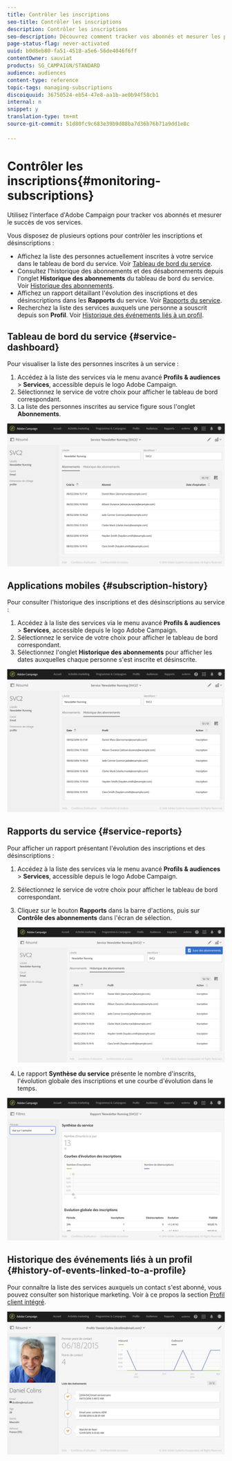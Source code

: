 ```yaml
---
title: Contrôler les inscriptions
seo-title: Contrôler les inscriptions
description: Contrôler les inscriptions
seo-description: Découvrez comment tracker vos abonnés et mesurer les performances de vos services à l'aide des tableaux de bord et des rapports.
page-status-flag: never-activated
uuid: b0d8eb80-fa51-4518-a5e6-56de4046f6ff
contentOwner: sauviat
products: SG_CAMPAIGN/STANDARD
audience: audiences
content-type: reference
topic-tags: managing-subscriptions
discoiquuid: 36750524-eb54-47e8-aa1b-ae0b94f58cb1
internal: n
snippet: y
translation-type: tm+mt
source-git-commit: 51d80fc9c683e39b9d08ba7d36b76b71a9dd1e8c

---
```



# Contrôler les inscriptions{#monitoring-subscriptions}

Utilisez l'interface d'Adobe Campaign pour tracker vos abonnés et mesurer le succès de vos services.

Vous disposez de plusieurs options pour contrôler les inscriptions et désinscriptions :

* Affichez la liste des personnes actuellement inscrites à votre service dans le tableau de bord du service. Voir [Tableau de bord du service](#service-dashboard).
* Consultez l'historique des abonnements et des désabonnements depuis l'onglet **Historique des abonnements** du tableau de bord du service. Voir [Historique des abonnements](#subscription-history).
* Affichez un rapport détaillant l'évolution des inscriptions et des désinscriptions dans les **Rapports** du service. Voir [Rapports du service](#service-reports).
* Recherchez la liste des services auxquels une personne a souscrit depuis son **Profil**. Voir [Historique des événements liés à un profil](#history-of-events-linked-to-a-profile).

## Tableau de bord du service  {#service-dashboard}

Pour visualiser la liste des personnes inscrites à un service :

1. Accédez à la liste des services via le menu avancé **Profils &amp; audiences** &gt; **Services**, accessible depuis le logo Adobe Campaign.
1. Sélectionnez le service de votre choix pour afficher le tableau de bord correspondant.
1. La liste des personnes inscrites au service figure sous l'onglet **Abonnements**.

![](assets/lp_monitoring_subscriptions_1.png)

## Applications mobiles  {#subscription-history}

Pour consulter l'historique des inscriptions et des désinscriptions au service :

1. Accédez à la liste des services via le menu avancé **Profils &amp; audiences** &gt; **Services**, accessible depuis le logo Adobe Campaign.
1. Sélectionnez le service de votre choix pour afficher le tableau de bord correspondant.
1. Sélectionnez l'onglet **Historique des abonnements** pour afficher les dates auxquelles chaque personne s'est inscrite et désinscrite.

![](assets/lp_monitoring_subscriptions_2.png)

## Rapports du service  {#service-reports}

Pour afficher un rapport présentant l'évolution des inscriptions et des désinscriptions :

1. Accédez à la liste des services via le menu avancé **Profils &amp; audiences** &gt; **Services**, accessible depuis le logo Adobe Campaign.
1. Sélectionnez le service de votre choix pour afficher le tableau de bord correspondant.
1. Cliquez sur le bouton **Rapports** dans la barre d'actions, puis sur **Contrôle des abonnements** dans l'écran de sélection.

   ![](assets/lp_monitoring_subscriptions_3.png)

1. Le rapport **Synthèse du service** présente le nombre d'inscrits, l'évolution globale des inscriptions et une courbe d'évolution dans le temps.

![](assets/lp_monitoring_subscriptions_4.png)

## Historique des événements liés à un profil  {#history-of-events-linked-to-a-profile}

Pour connaître la liste des services auxquels un contact s'est abonné, vous pouvez consulter son historique marketing. Voir à ce propos la section [Profil client intégré](../../audiences/using/integrated-customer-profile.md).

![](assets/lp_monitoring_subscriptions_5.png)

